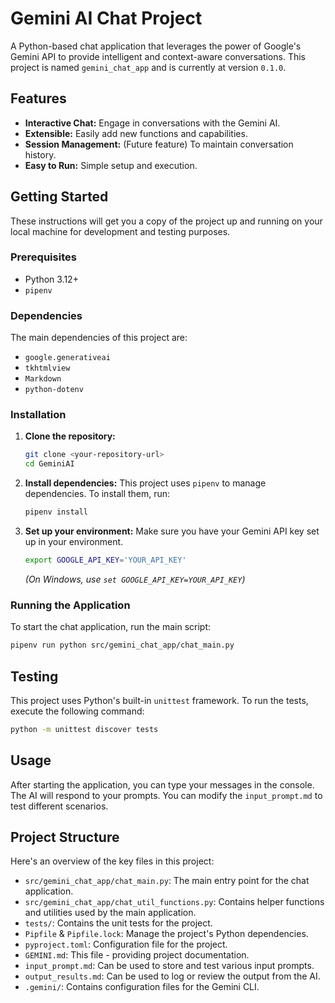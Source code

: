 # Gemini AI Chat Project

A Python-based chat application that leverages the power of Google's Gemini API to provide intelligent and context-aware conversations. This project is named `gemini_chat_app` and is currently at version `0.1.0`.

## Features

*   **Interactive Chat:** Engage in conversations with the Gemini AI.
*   **Extensible:** Easily add new functions and capabilities.
*   **Session Management:** (Future feature) To maintain conversation history.
*   **Easy to Run:** Simple setup and execution.

## Getting Started

These instructions will get you a copy of the project up and running on your local machine for development and testing purposes.

### Prerequisites

*   Python 3.12+
*   `pipenv`

### Dependencies

The main dependencies of this project are:
*   `google.generativeai`
*   `tkhtmlview`
*   `Markdown`
*   `python-dotenv`

### Installation

1.  **Clone the repository:**
    ```bash
    git clone <your-repository-url>
    cd GeminiAI
    ```

2.  **Install dependencies:**
    This project uses `pipenv` to manage dependencies. To install them, run:
    ```bash
    pipenv install
    ```

3.  **Set up your environment:**
    Make sure you have your Gemini API key set up in your environment.
    ```bash
    export GOOGLE_API_KEY='YOUR_API_KEY'
    ```
    *(On Windows, use `set GOOGLE_API_KEY=YOUR_API_KEY`)*

### Running the Application

To start the chat application, run the main script:

```bash
pipenv run python src/gemini_chat_app/chat_main.py
```

## Testing

This project uses Python's built-in `unittest` framework. To run the tests, execute the following command:

```bash
python -m unittest discover tests
```

## Usage

After starting the application, you can type your messages in the console. The AI will respond to your prompts. You can modify the `input_prompt.md` to test different scenarios.

## Project Structure

Here's an overview of the key files in this project:

*   `src/gemini_chat_app/chat_main.py`: The main entry point for the chat application.
*   `src/gemini_chat_app/chat_util_functions.py`: Contains helper functions and utilities used by the main application.
*   `tests/`: Contains the unit tests for the project.
*   `Pipfile` & `Pipfile.lock`: Manage the project's Python dependencies.
*   `pyproject.toml`: Configuration file for the project.
*   `GEMINI.md`: This file - providing project documentation.
*   `input_prompt.md`: Can be used to store and test various input prompts.
*   `output_results.md`: Can be used to log or review the output from the AI.
*   `.gemini/`: Contains configuration files for the Gemini CLI.
